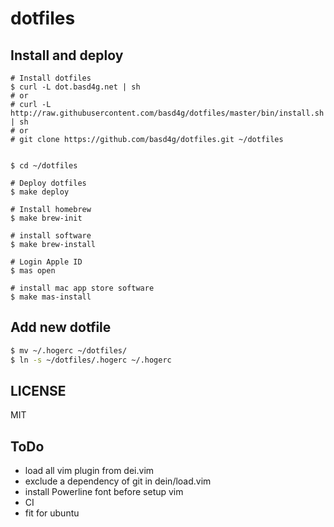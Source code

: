 # dotfiles

## Install and deploy

```
# Install dotfiles
$ curl -L dot.basd4g.net | sh
# or
# curl -L http://raw.githubusercontent.com/basd4g/dotfiles/master/bin/install.sh | sh
# or
# git clone https://github.com/basd4g/dotfiles.git ~/dotfiles


$ cd ~/dotfiles

# Deploy dotfiles
$ make deploy

# Install homebrew
$ make brew-init

# install software
$ make brew-install

# Login Apple ID
$ mas open

# install mac app store software
$ make mas-install
```

## Add new dotfile

```sh
$ mv ~/.hogerc ~/dotfiles/
$ ln -s ~/dotfiles/.hogerc ~/.hogerc
```

## LICENSE

MIT

## ToDo

- load all vim plugin from dei.vim
- exclude a dependency of git in dein/load.vim
- install Powerline font before setup vim
- CI
- fit for ubuntu
